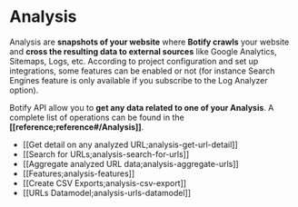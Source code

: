 # Analysis

Analysis are **snapshots of your website** where **Botify crawls** your website and **cross the resulting data to external sources** like Google Analytics, Sitemaps, Logs, etc.
According to project configuration and set up integrations, some features can be enabled or not (for instance Search Engines feature is only available if you subscribe to the Log Analyzer option).

Botify API allow you to **get any data related to one of your Analysis**. A complete list of operations can be found in the **[[reference;reference#/Analysis]]**.

- [[Get detail on any analyzed URL;analysis-get-url-detail]]
- [[Search for URLs;analysis-search-for-urls]]
- [[Aggregate analyzed URL data;analysis-aggregate-urls]]
- [[Features;analysis-features]]
- [[Create CSV Exports;analysis-csv-export]]
- [[URLs Datamodel;analysis-urls-datamodel]]
